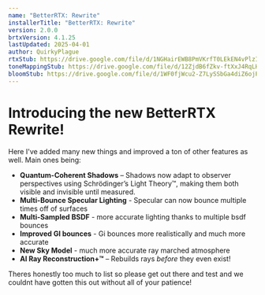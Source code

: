 ```yaml
---
name: "BetterRTX: Rewrite"
installerTitle: "BetterRTX: Rewrite"
version: 2.0.0
brtxVersion: 4.1.25
lastUpdated: 2025-04-01
author: QuirkyPlague
rtxStub: https://drive.google.com/file/d/1NGHairEWB8PmVKrfT0LEkEN4vPlzINjF/view?usp=drive_link
toneMappingStub: https://drive.google.com/file/d/12ZjdB6fZkv-ftXxJ4RqLHLSgU8OMQh7m/view?usp=drive_link
bloomStub: https://drive.google.com/file/d/1WF0fjWcu2-Z7LySSbGa4diZ6ojPQPrO-/view?usp=drive_link
---
```


# Introducing the new BetterRTX Rewrite!

Here I've added many new things and improved a ton of other features as well. Main ones being:
- **Quantum-Coherent Shadows** – Shadows now adapt to observer perspectives using Schrödinger’s Light Theory™, making them both visible and invisible until measured.  
- **Multi-Bounce Specular Lighting** - Specular can now bounce multiple times off of surfaces
- **Multi-Sampled BSDF** - more accurate lighting thanks to multiple bsdf bounces
- **Improved GI bounces** - Gi bounces more realistically and much more accurate
- **New Sky Model** - much more accurate ray marched atmosphere
- **AI Ray Reconstruction+™** – Rebuilds rays *before* they even exist!


Theres honestly too much to list so please get out there and test and we couldnt have gotten this out without all of your patience!
